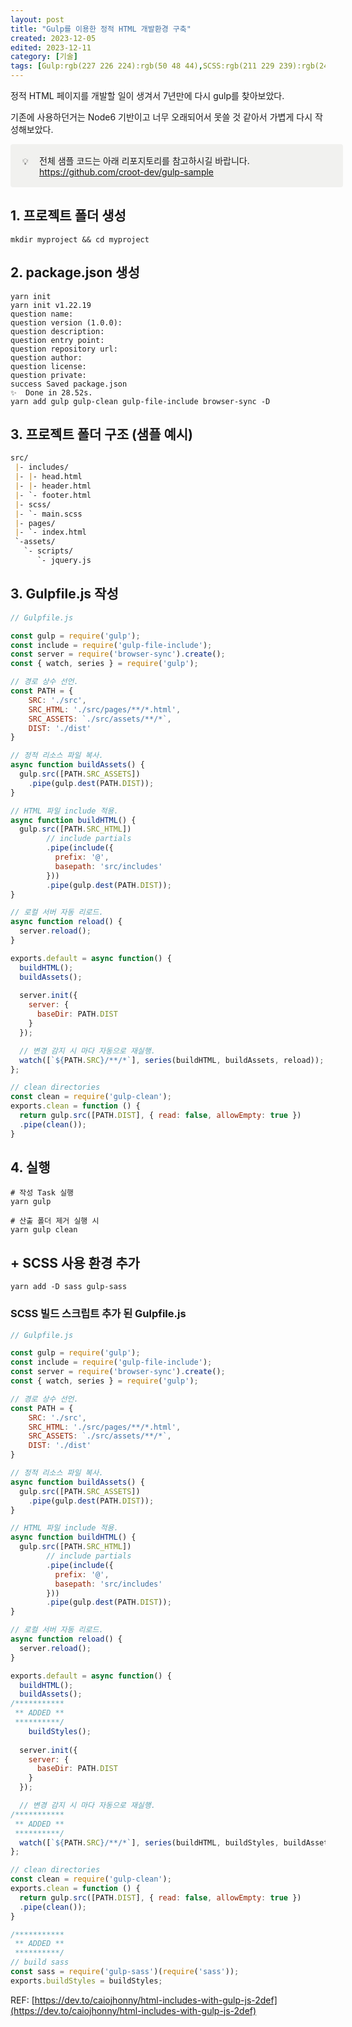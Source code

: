 ```yaml
---
layout: post
title: "Gulp를 이용한 정적 HTML 개발환경 구축"
created: 2023-12-05
edited: 2023-12-11
category: [기술]
tags: [Gulp:rgb(227 226 224):rgb(50 48 44),SCSS:rgb(211 229 239):rgb(24 51 71),개발환경:rgb(245 224 233):rgb(76 35 55)]
---
```



정적 HTML 페이지를 개발할 일이 생겨서 7년만에 다시 gulp를 찾아보았다.


기존에 사용하던거는 Node6 기반이고 너무 오래되어서 못쓸 것 같아서 가볍게 다시 작성해보았다.


<div class="callout" style="display:flex;width:100%;border-radius:4px;background:rgb(241,241,239);padding: 16px 16px 16px 12px;">
<div style="display:flex;align-items:center;justify-content:center;height:24px;width:24px;border-radius:0.25em;flex-shrink:0;">💡</div>
<div style="white-space:pre-wrap;word-break:break-word;caret-color:rgb(55, 53, 47);margin-left:8px;padding-left:2px;padding-right:2px;">전체 샘플 코드는 아래 리포지토리를 참고하시길 바랍니다.<br /><a href="https://github.com/croot-dev/gulp-sample" target="_blank">https://github.com/croot-dev/gulp-sample</a></div>
</div>


## 1. 프로젝트 폴더 생성


```shell
mkdir myproject && cd myproject
```


## 2. package.json 생성


```shell
yarn init
yarn init v1.22.19
question name: 
question version (1.0.0): 
question description: 
question entry point: 
question repository url: 
question author: 
question license:
question private:
success Saved package.json
✨  Done in 28.52s.
yarn add gulp gulp-clean gulp-file-include browser-sync -D
```


## 3. 프로젝트 폴더 구조 (샘플 예시)


```markdown
src/
 |- includes/
 |- |- head.html
 |- |- header.html
 |- `- footer.html
 |- scss/
 |- `- main.scss
 |- pages/
 |- `- index.html
 `-assets/
   `- scripts/
      `- jquery.js
```


## 3. Gulpfile.js 작성


```javascript
// Gulpfile.js

const gulp = require('gulp');
const include = require('gulp-file-include');
const server = require('browser-sync').create();
const { watch, series } = require('gulp');

// 경로 상수 선언.
const PATH = {
    SRC: './src',
    SRC_HTML: './src/pages/**/*.html',
    SRC_ASSETS: `./src/assets/**/*`,
    DIST: './dist'
}

// 정적 리소스 파일 복사.
async function buildAssets() {
  gulp.src([PATH.SRC_ASSETS])
    .pipe(gulp.dest(PATH.DIST));
}

// HTML 파일 include 적용.
async function buildHTML() {
  gulp.src([PATH.SRC_HTML])
        // include partials
        .pipe(include({
          prefix: '@',
          basepath: 'src/includes'
        }))
        .pipe(gulp.dest(PATH.DIST));
}

// 로컬 서버 자동 리로드.
async function reload() {
  server.reload();
}

exports.default = async function() {
  buildHTML();
  buildAssets();
  
  server.init({
    server: {
      baseDir: PATH.DIST
    }
  });

  // 변경 감지 시 마다 자동으로 재실행.
  watch([`${PATH.SRC}/**/*`], series(buildHTML, buildAssets, reload));
};

// clean directories
const clean = require('gulp-clean');
exports.clean = function () {
  return gulp.src([PATH.DIST], { read: false, allowEmpty: true })
  .pipe(clean());
}

```


## 4. 실행


```shell
# 작성 Task 실행
yarn gulp

# 산출 폴더 제거 실행 시
yarn gulp clean
```


## + SCSS 사용 환경 추가


```shell
yarn add -D sass gulp-sass
```


### SCSS 빌드 스크립트 추가 된 Gulpfile.js


```javascript
// Gulpfile.js

const gulp = require('gulp');
const include = require('gulp-file-include');
const server = require('browser-sync').create();
const { watch, series } = require('gulp');

// 경로 상수 선언.
const PATH = {
    SRC: './src',
    SRC_HTML: './src/pages/**/*.html',
    SRC_ASSETS: `./src/assets/**/*`,
    DIST: './dist'
}

// 정적 리소스 파일 복사.
async function buildAssets() {
  gulp.src([PATH.SRC_ASSETS])
    .pipe(gulp.dest(PATH.DIST));
}

// HTML 파일 include 적용.
async function buildHTML() {
  gulp.src([PATH.SRC_HTML])
        // include partials
        .pipe(include({
          prefix: '@',
          basepath: 'src/includes'
        }))
        .pipe(gulp.dest(PATH.DIST));
}

// 로컬 서버 자동 리로드.
async function reload() {
  server.reload();
}

exports.default = async function() {
  buildHTML();
  buildAssets();
/***********
 ** ADDED **
 **********/
	buildStyles();
  
  server.init({
    server: {
      baseDir: PATH.DIST
    }
  });

  // 변경 감지 시 마다 자동으로 재실행.
/***********
 ** ADDED **
 **********/
  watch([`${PATH.SRC}/**/*`], series(buildHTML, buildStyles, buildAssets, reload));
};

// clean directories
const clean = require('gulp-clean');
exports.clean = function () {
  return gulp.src([PATH.DIST], { read: false, allowEmpty: true })
  .pipe(clean());
}

/***********
 ** ADDED **
 **********/
// build sass
const sass = require('gulp-sass')(require('sass'));
exports.buildStyles = buildStyles;
```


REF: [https://dev.to/caiojhonny/html-includes-with-gulp-js-2def](https://dev.to/caiojhonny/html-includes-with-gulp-js-2def)

